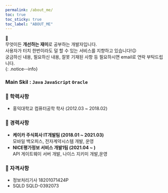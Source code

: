 ```yaml
---
permalink: /about_me/
toc: true
toc_sticky: true
toc_label: "ABOUT_ME"
---
```

 📌 <br>
 무엇이든 **개선하는 재미**로 공부하는 개발자입니다.<br>
 사용자가 터치 한번이라도 덜 할 수 있는 서비스를 지향하고 있습니다!😉<br>
 궁금하신 내용, 필요하신 내용, 잘못 기재된 사항 등 필요하시면 email로 연락 부탁드립니다.<br>
{: .notice--info}

### Main Skil : `Java` `JavaScript` `Oracle`

### 🏫 학력사항
- 홍익대학교 컴퓨터공학 학사 (2012.03 ~ 2018.02)

### 📝 경력사항
- **케이카 주식회사 IT개발팀 (2018.01 ~ 2021.03)**<br>
  모바일 백오피스, 전자계약시스템 개발, 운영
- **NICE평가정보 서비스 개발1팀 (2021.04 ~ )**<br>
  API 게이트웨이 서버 개발, 나이스 지키미 개발,운영

### 🏅 자격사항
- 정보처리기사 18201071424P
- SQLD        SQLD-0392073
